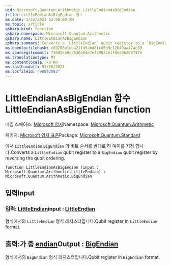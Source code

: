 ```yaml
---
uid: Microsoft.Quantum.Arithmetic.LittleEndianAsBigEndian
title: LittleEndianAsBigEndian 함수
ms.date: 1/23/2021 12:00:00 AM
ms.topic: article
qsharp.kind: function
qsharp.namespace: Microsoft.Quantum.Arithmetic
qsharp.name: LittleEndianAsBigEndian
qsharp.summary: Converts a `LittleEndian` qubit register to a `BigEndian` qubit register by reversing the qubit ordering.
ms.openlocfilehash: c89288e1eb421fd5abd8fcd5d9c12049aa47ac89
ms.sourcegitcommit: 71605ea9cc630e84e7ef29027e1f0ea06299747e
ms.translationtype: MT
ms.contentlocale: ko-KR
ms.lasthandoff: 01/26/2021
ms.locfileid: "98843083"
---
```

# <a name="littleendianasbigendian-function"></a><span data-ttu-id="dfc93-102">LittleEndianAsBigEndian 함수</span><span class="sxs-lookup"><span data-stu-id="dfc93-102">LittleEndianAsBigEndian function</span></span>

<span data-ttu-id="dfc93-103">네임 스페이스: [Microsoft 양자](xref:Microsoft.Quantum.Arithmetic)</span><span class="sxs-lookup"><span data-stu-id="dfc93-103">Namespace: [Microsoft.Quantum.Arithmetic](xref:Microsoft.Quantum.Arithmetic)</span></span>

<span data-ttu-id="dfc93-104">패키지: [Microsoft 양자 표준](https://nuget.org/packages/Microsoft.Quantum.Standard)</span><span class="sxs-lookup"><span data-stu-id="dfc93-104">Package: [Microsoft.Quantum.Standard](https://nuget.org/packages/Microsoft.Quantum.Standard)</span></span>


<span data-ttu-id="dfc93-105">에서 `LittleEndian` `BigEndian` 의 비트 순서를 반대로 하 여이를 지정 합니다.</span><span class="sxs-lookup"><span data-stu-id="dfc93-105">Converts a `LittleEndian` qubit register to a `BigEndian` qubit register by reversing the qubit ordering.</span></span>

```qsharp
function LittleEndianAsBigEndian (input : Microsoft.Quantum.Arithmetic.LittleEndian) : Microsoft.Quantum.Arithmetic.BigEndian
```


## <a name="input"></a><span data-ttu-id="dfc93-106">입력</span><span class="sxs-lookup"><span data-stu-id="dfc93-106">Input</span></span>

### <a name="input--littleendian"></a><span data-ttu-id="dfc93-107">입력: [LittleEndian](xref:Microsoft.Quantum.Arithmetic.LittleEndian)</span><span class="sxs-lookup"><span data-stu-id="dfc93-107">input : [LittleEndian](xref:Microsoft.Quantum.Arithmetic.LittleEndian)</span></span>

<span data-ttu-id="dfc93-108">형식에서의 `LittleEndian` 형식 레지스터입니다.</span><span class="sxs-lookup"><span data-stu-id="dfc93-108">Qubit register in `LittleEndian` format.</span></span>



## <a name="output--bigendian"></a><span data-ttu-id="dfc93-109">출력:가 중 [endian](xref:Microsoft.Quantum.Arithmetic.BigEndian)</span><span class="sxs-lookup"><span data-stu-id="dfc93-109">Output : [BigEndian](xref:Microsoft.Quantum.Arithmetic.BigEndian)</span></span>

<span data-ttu-id="dfc93-110">형식에서의 `BigEndian` 형식 레지스터입니다.</span><span class="sxs-lookup"><span data-stu-id="dfc93-110">Qubit register in `BigEndian` format.</span></span>